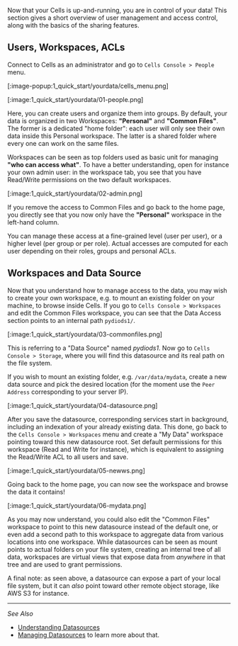 Now that your Cells is up-and-running, you are in control of your data! This section gives a short overview of user management and access control, along with the basics of the sharing features.

## Users, Workspaces, ACLs

Connect to Cells as an administrator and go to `Cells Console > People` menu.

[:image-popup:1_quick_start/yourdata/cells_menu.png]

[:image:1_quick_start/yourdata/01-people.png]

Here, you can create users and organize them into groups. By default, your data is organized in two Workspaces: **"Personal"** and **"Common Files"**. The former is a dedicated "home folder": each user will only see their own data inside this Personal workspace. The latter is a shared folder where every one can work on the same files.

Workspaces can be seen as top folders used as basic unit for managing **"who can access what"**. To have a better understanding, open for instance your own admin user: in the workspace tab, you see that you have Read/Write permissions on the two default workspaces.

[:image:1_quick_start/yourdata/02-admin.png]

If you remove the access to Common Files and go back to the home page, you directly see that you now only have the **"Personal"** workspace in the left-hand column.

You can manage these access at a fine-grained level (user per user), or a higher level (per group or per role). Actual accesses are computed for each user depending on their roles, groups and personal ACLs.

## Workspaces and Data Source

Now that you understand how to manage access to the data, you may wish to create your own workspace, e.g. to mount an existing folder on your machine, to browse inside Cells. If you go to `Cells Console > Workspaces` and edit the Common Files workspace, you can see that the Data Access section points to an internal path `pydiods1/`.

[:image:1_quick_start/yourdata/03-commonfiles.png]

This is referring to a "Data Source" named _pydiods1_. Now go to `Cells Console > Storage`, where you will find this datasource and its real path on the file system.

If you wish to mount an existing folder, e.g. `/var/data/mydata`, create a new data source and pick the desired location (for the moment use the `Peer Address` corresponding to your server IP).

[:image:1_quick_start/yourdata/04-datasource.png]

After you save the datasource, corresponding services start in background, including an indexation of your already existing data. This done, go back to the `Cells Console > Workspaces` menu and create a "My Data" workspace pointing toward this new datasource root. Set default permissions for this workspace (Read and Write for instance), which is equivalent to assigning the Read/Write ACL to all users and save.

[:image:1_quick_start/yourdata/05-newws.png]

Going back to the home page, you can now see the workspace and browse the data it contains!

[:image:1_quick_start/yourdata/06-mydata.png]

As you may now understand, you could also edit the "Common Files" workspace to point to this new datasource instead of the default one, or even add a second path to this workspace to aggregate data from various locations into one workspace. While datasources can be seen as mount points to actual folders on your file system, creating an internal tree of all data, workspaces are virtual views that expose data from _anywhere_ in that tree and are used to grant permissions.

A final note: as seen above, a datasource can expose a part of your local file system, but it can _also_ point toward other remote object storage, like AWS S3 for instance.

--------------
_See Also_

- [Understanding Datasources](en/docs/cells/v2/understanding-datasources)
- [Managing Datasources](en/docs/cells/v2/managing-datasources) to learn more about that.

